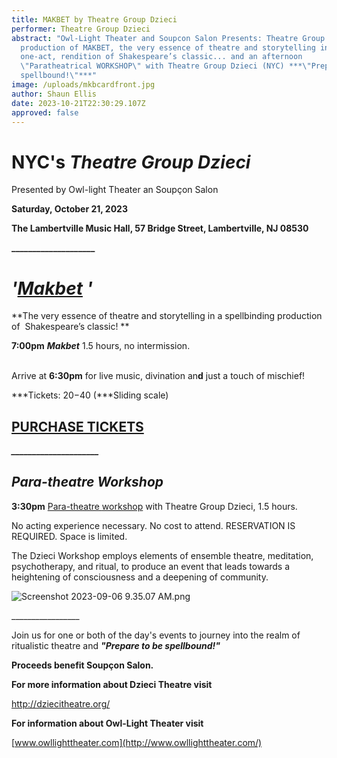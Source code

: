 ```yaml
---
title: MAKBET by Theatre Group Dzieci
performer: Theatre Group Dzieci
abstract: "Owl-Light Theater and Soupcon Salon Presents: Theatre Group Dzieci's
  production of MAKBET, the very essence of theatre and storytelling in a
  one-act, rendition of Shakespeare’s classic... and an afternoon
  \"Paratheatrical WORKSHOP\" with Theatre Group Dzieci (NYC) ***\"Prepare to be
  spellbound!\"***"
image: /uploads/mkbcardfront.jpg
author: Shaun Ellis
date: 2023-10-21T22:30:29.107Z
approved: false
---
```

# NYC's *Theatre Group Dzieci* 

Presented by Owl-light Theater an Soupçon Salon

**Saturday, October 21, 2023** 

**The Lambertville Music Hall, 57 Bridge Street, Lambertville, NJ 08530**

**\_\_\_\_\_\_\_\_\_\_\_\_\_\_\_\_\_\_\_\_**

# ***'[Makbet](http://dziecitheatre.org/the-work/makbet/) '***

**The very essence of theatre and storytelling in a spellbinding production of  Shakespeare’s classic! **

**7:00pm** ***Makbet*** 1.5 hours, no intermission.                                                                                              

Arrive at **6:30pm** for live music, divination an**d** just a touch of mischief! 

***Tickets: $20-$40 (***Sliding scale)

## [P﻿URCHASE TICKETS](https://buy.stripe.com/28ofZx2qw1M02gU28p)

***\_\_\_\_\_\_\_\_\_\_\_\_\_\_\_\_\_\_\_\__***

## ***Para-theatre Workshop***

**3:30pm** [Para-theatre ](http://dziecitheatre.org/the-work/workshops/)[workshop](http://dziecitheatre.org/the-work/workshops/) w​ith Theatre Group Dzieci, 1.5 hours.

No acting experience necessary. No cost to attend. RESERVATION IS REQUIRED. Space is limited.

The Dzieci Workshop employs elements of ensemble theatre, meditation, psychotherapy, and ritual, to produce an event that leads towards a heightening of consciousness and a deepening of community.  

![Screenshot 2023-09-06 9.35.07 AM.png](https://mail.google.com/mail/u/0?ui=2&ik=a9569e3c2a&attid=0.0.1&permmsgid=msg-f:1776296455834735189&th=18a6ac3721d09255&view=fimg&fur=ip&sz=s0-l75-ft&attbid=ANGjdJ8KuJONkGNOTaSEGKQuVLFkt_t60jAFr8m7_ja6IIQHticZ48Ww6LHXRn5_PnUoep20Dw-lyHqe-nwQHxy_cYGxaqw6pn-TIIWvWJRDAymDkfzYWnkjv2KjaLQ&disp=emb&realattid=ii_lm7sca7l3)

\_\_\_\_\_\_\_\_\_\_\_\_\_\_\_\__

Join us for one or both of the day's events to journey into the realm of ritualistic theatre and ***"Prepare to be spellbound!"***

**Proceeds benefit Soupçon Salon.**

**For more information about Dzieci Theatre visit** 

<http://dziecitheatre.org/>

**For information about Owl-Light Theater visit**

[www.owllighttheater.com](http://www.owllighttheater.com/)